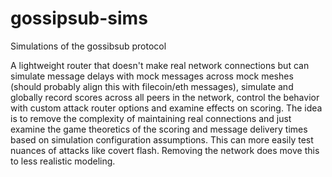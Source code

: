 # gossipsub-sims
Simulations of the gossibsub protocol

A lightweight router that doesn't make real network connections but can simulate message delays with mock messages across mock meshes (should probably align this with filecoin/eth messages), simulate and globally record scores across all peers in the network, control the behavior with custom attack router options and examine effects on scoring. The idea is to remove the complexity of maintaining real connections and just examine the game theoretics of the scoring and message delivery times based on simulation configuration assumptions. This can more easily test nuances of attacks like covert flash. Removing the network does move this to less realistic modeling.